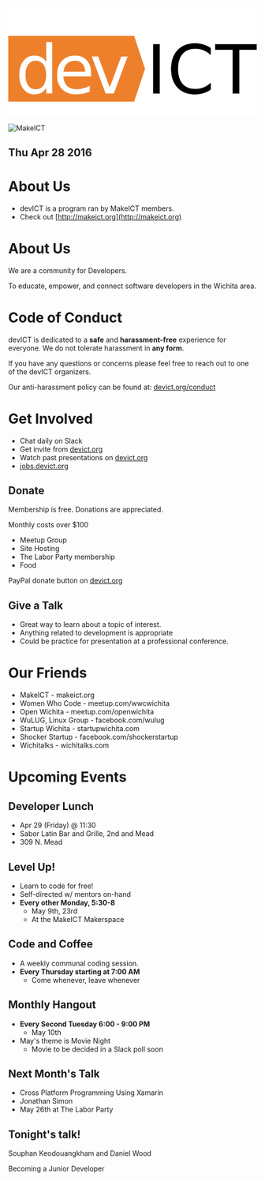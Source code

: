 ![devICT](https://raw.githubusercontent.com/devict/Graphics/master/devict-logo.png)

![MakeICT](http://makeict.org/wp-content/uploads/2013/03/MakeICT-Logo-web.png)

## Thu Apr 28 2016


# About Us
* devICT is a program ran by MakeICT members.
* Check out [http://makeict.org](http://makeict.org)


# About Us
We are a community for Developers.

To educate, empower, and connect software developers in the Wichita area.


# Code of Conduct
devICT is dedicated to a **safe** and **harassment-free** experience for
everyone. We do not tolerate harassment in **any form**.

If you have any questions or concerns please feel free to reach out to one
of the devICT organizers.

Our anti-harassment policy can be found at:
[devict.org/conduct](https://devict.org/conduct)



# Get Involved
* Chat daily on Slack
 * Get invite from [devict.org](http://devict.org)
* Watch past presentations on [devict.org](http://devict.org)
* [jobs.devict.org](http://jobs.devict.org)


## Donate
Membership is free. Donations are appreciated.

Monthly costs over $100

* Meetup Group
* Site Hosting
* The Labor Party membership
* Food

PayPal donate button on [devict.org](http://devict.org)


## Give a Talk
* Great way to learn about a topic of interest.
* Anything related to development is appropriate
* Could be practice for presentation at a professional conference.



# Our Friends

* MakeICT - makeict.org
* Women Who Code - meetup.com/wwcwichita
* Open Wichita - meetup.com/openwichita
* WuLUG, Linux Group - facebook.com/wulug
* Startup Wichita - startupwichita.com
* Shocker Startup - facebook.com/shockerstartup
* Wichitalks - wichitalks.com



# Upcoming Events


## Developer Lunch
* Apr 29 (Friday) @ 11:30
* Sabor Latin Bar and Grille, 2nd and Mead
 * 309 N. Mead


## Level Up!
* Learn to code for free!
* Self-directed w/ mentors on-hand
* **Every other Monday, 5:30-8**
  * May 9th, 23rd
  * At the MakeICT Makerspace


## Code and Coffee
* A weekly communal coding session.
* **Every Thursday starting at 7:00 AM**
  * Come whenever, leave whenever


## Monthly Hangout
* **Every Second Tuesday 6:00 - 9:00 PM**
  * May 10th
* May's theme is Movie Night
  * Movie to be decided in a Slack poll soon


## Next Month's Talk
* Cross Platform Programming Using Xamarin
* Jonathan Simon
* May 26th at The Labor Party


## Tonight's talk!

Souphan Keodouangkham and Daniel Wood

Becoming a Junior Developer
